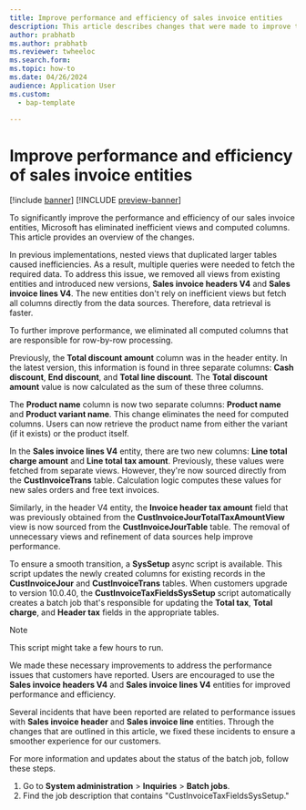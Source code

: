 ```yaml
---
title: Improve performance and efficiency of sales invoice entities
description: This article describes changes that were made to improve the performance and efficiency of sales invoice entities.
author: prabhatb
ms.author: prabhatb
ms.reviewer: twheeloc
ms.search.form:
ms.topic: how-to
ms.date: 04/26/2024
audience: Application User
ms.custom: 
  - bap-template

---
```

# Improve performance and efficiency of sales invoice entities

[!include [banner](../includes/banner.md)]
[!INCLUDE [preview-banner](../includes/preview-banner.md)]

To significantly improve the performance and efficiency of our sales invoice entities, Microsoft has eliminated inefficient views and computed columns. This article provides an overview of the changes.

In previous implementations, nested views that duplicated larger tables caused inefficiencies. As a result, multiple queries were needed to fetch the required data. To address this issue, we removed all views from existing entities and introduced new versions, **Sales invoice headers V4** and **Sales invoice lines V4**. The new entities don't rely on inefficient views but fetch all columns directly from the data sources. Therefore, data retrieval is faster.

To further improve performance, we eliminated all computed columns that are responsible for row-by-row processing.

Previously, the **Total discount amount** column was in the header entity. In the latest version, this information is found in three separate columns: **Cash discount**, **End discount**, and **Total line discount**. The **Total discount amount** value is now calculated as the sum of these three columns.

The **Product name** column is now two separate columns: **Product name** and **Product variant name**. This change eliminates the need for computed columns. Users can now retrieve the product name from either the variant (if it exists) or the product itself.

In the **Sales invoice lines V4** entity, there are two new columns: **Line total charge amount** and **Line total tax amount**. Previously, these values were fetched from separate views. However, they're now sourced directly from the **CustInvoiceTrans** table. Calculation logic computes these values for new sales orders and free text invoices.

Similarly, in the header V4 entity, the **Invoice header tax amount** field that was previously obtained from the **CustInvoiceJourTotalTaxAmountView** view is now sourced from the **CustInvoiceJourTable** table. The removal of unnecessary views and refinement of data sources help improve performance.

To ensure a smooth transition, a **SysSetup** async script is available. This script updates the newly created columns for existing records in the **CustInvoiceJour** and **CustInvoiceTrans** tables. When customers upgrade to version 10.0.40, the **CustInvoiceTaxFieldsSysSetup** script automatically creates a batch job that's responsible for updating the **Total tax**, **Total charge**, and **Header tax** fields in the appropriate tables.

> [!NOTE]
> This script might take a few hours to run.

We made these necessary improvements to address the performance issues that customers have reported. Users are encouraged to use the **Sales invoice headers V4** and **Sales invoice lines V4** entities for improved performance and efficiency.

Several incidents that have been reported are related to performance issues with **Sales invoice header** and **Sales invoice line** entities. Through the changes that are outlined in this article, we fixed these incidents to ensure a smoother experience for our customers.

For more information and updates about the status of the batch job, follow these steps.

1. Go to **System administration** \> **Inquiries** \> **Batch jobs**.
1. Find the job description that contains "CustInvoiceTaxFieldsSysSetup."
